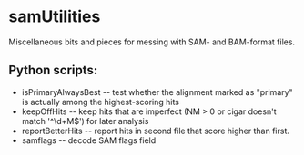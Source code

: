 # samUtilities

Miscellaneous bits and pieces for messing with SAM- and BAM-format files.

## Python scripts:

* isPrimaryAlwaysBest -- test whether the alignment marked as "primary" is
                         actually among the highest-scoring hits
* keepOffHits -- keep hits that are imperfect (NM > 0 or cigar doesn't
                 match '^\d+M$') for later analysis
* reportBetterHits -- report hits in second file that score higher than first.
* samflags -- decode SAM flags field
